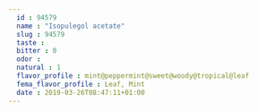 ```yaml
---
  id : 94579
  name : "Isopulegol acetate"
  slug : 94579
  taste : 
  bitter : 0
  odor : 
  natural : 1
  flavor_profile : mint@peppermint@sweet@woody@tropical@leaf
  fema_flavor_profile : Leaf, Mint
  date : 2019-03-26T08:47:11+01:00
---
```




